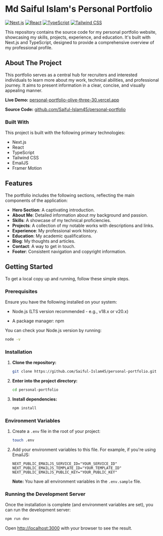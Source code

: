 # Md Saiful Islam's Personal Portfolio

[![Next.js](https://img.shields.io/badge/Next.js-000000?style=for-the-badge&logo=nextdotjs&logoColor=white)](https://nextjs.org/)
[![React](https://img.shields.io/badge/React-20232A?style=for-the-badge&logo=react&logoColor=61DAFB)](https://reactjs.org/)
[![TypeScript](https://img.shields.io/badge/TypeScript-007ACC?style=for-the-badge&logo=typescript&logoColor=white)](https://www.typescriptlang.org/)
[![Tailwind CSS](https://img.shields.io/badge/Tailwind_CSS-38B2AC?style=for-the-badge&logo=tailwind-css&logoColor=white)](https://tailwindcss.com/)

This repository contains the source code for my personal portfolio website, showcasing my skills, projects, experience, and education. It's built with Next.js and TypeScript, designed to provide a comprehensive overview of my professional profile.

## About The Project

This portfolio serves as a central hub for recruiters and interested individuals to learn more about my work, technical abilities, and professional journey. It aims to present information in a clear, concise, and visually appealing manner.

**Live Demo:** [personal-portfolio-olive-three-30.vercel.app](https://personal-portfolio-olive-three-30.vercel.app/)

**Source Code:** [github.com/Saiful-Islam45/personal-portfolio](https://github.com/Saiful-Islam45/personal-portfolio)



### Built With

This project is built with the following primary technologies:

*   Next.js
*   React
*   TypeScript
*   Tailwind CSS
*   EmailJS
*   Framer Motion

## Features

The portfolio includes the following sections, reflecting the main components of the application:

*   **Hero Section**: A captivating introduction.
*   **About Me**: Detailed information about my background and passion.
*   **Skills**: A showcase of my technical proficiencies.
*   **Projects**: A collection of my notable works with descriptions and links.
*   **Experience**: My professional work history.
*   **Education**: My academic qualifications.
*   **Blog**: My thoughts and articles.
*   **Contact**: A way to get in touch.
*   **Footer**: Consistent navigation and copyright information.

## Getting Started

To get a local copy up and running, follow these simple steps.

### Prerequisites

Ensure you have the following installed on your system:

*   Node.js (LTS version recommended - e.g., v18.x or v20.x)
   
*   A package manager: npm

You can check your Node.js version by running:
```bash
node -v
```

### Installation

1.  **Clone the repository:**
    
    ```bash
    git clone https://github.com/Saiful-Islam45/personal-portfolio.git
    ```
2.  **Enter into the project directory:**
    ```bash
    cd personal-portfolio
    ```

3.  **Install dependencies:**

    ```bash
    npm install
    ```

### Environment Variables

1.  Create a `.env` file in the root of your project:
    ```bash
    touch .env
    ```

2.  Add your environment variables to this file. For example, if you're using EmailJS:
    ```properties
    NEXT_PUBLIC_EMAILJS_SERVICE_ID="YOUR_SERVICE_ID"
    NEXT_PUBLIC_EMAILJS_TEMPLATE_ID="YOUR_TEMPLATE_ID"
    NEXT_PUBLIC_EMAILJS_PUBLIC_KEY="YOUR_PUBLIC_KEY"
    ```
    **Note:** You have all environment variables in the `.env.sample` file.

### Running the Development Server

Once the installation is complete (and environment variables are set), you can run the development server:

```bash
npm run dev
```

Open [http://localhost:3000](http://localhost:3000) with your browser to see the result.
